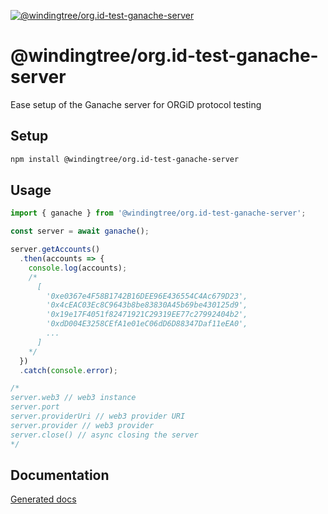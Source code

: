 [![@windingtree/org.id-test-ganache-server](https://img.shields.io/npm/v/@windingtree/org.id-test-ganache-server.svg)](https://www.npmjs.com/package/@windingtree/org.id-test-ganache-server)
# @windingtree/org.id-test-ganache-server
Ease setup of the Ganache server for ORGiD protocol testing

## Setup

```bash
npm install @windingtree/org.id-test-ganache-server
```

## Usage

```javascript
import { ganache } from '@windingtree/org.id-test-ganache-server';

const server = await ganache();

server.getAccounts()
  .then(accounts => {
    console.log(accounts);
    /*
      [
        '0xe0367e4F58B1742B16DEE96E436554C4Ac679D23',
        '0x4cEAC03Ec8C9643b8be83830A45b69be430125d9',
        '0x19e17F4051f82471921C29319EE77c27992404b2',
        '0xdD004E3258CEfA1e01eC06dD6D88347Daf11eEA0',
        ...
      ]
    */
  })
  .catch(console.error);

/*
server.web3 // web3 instance
server.port
server.providerUri // web3 provider URI
server.provider // web3 provider
server.close() // async closing the server
*/

```

## Documentation

[Generated docs](docs#readme)
